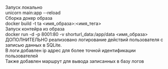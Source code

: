 Запуск локально <br>
unicorn main:app --reload  <br>
Сборка докер образа <br>
docker build -t ta <имя_образа>:<имя_тега> <br>
Запуск контейра из образа <br>
docker run -d -p 8001:80 -v shorturl_data:/app/data <имя_образа> <br>
ДОПОЛНИТЕЛЬНО реализовано логирование действий пользователя с записью данных в SQLite.<br>
В логи добавлен ip адрес для более точной идентификации пользователей <br>
Также добавлен маршрут для вывода записанных в базу логов
